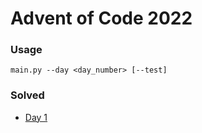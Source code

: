 # Advent of Code 2022

### Usage
`main.py --day <day_number> [--test]`


### Solved
- [Day 1](https://adventofcode.com/2022/day/1)